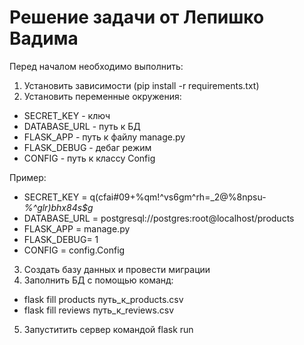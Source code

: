 # Решение задачи от Лепишко Вадима

Перед началом необходимо выполнить:
1. Установить зависимости (pip install -r requirements.txt)
2. Установить переменные окружения:
- SECRET_KEY - ключ
- DATABASE_URL - путь к БД
- FLASK_APP - путь к файлу manage.py
- FLASK_DEBUG - дебаг режим
- CONFIG - путь к классу Config

Пример:
- SECRET_KEY = q(cfai#09+%qm!^vs6gm^rh=_2@%8npsu-*%^glr)bhx84s$g*
- DATABASE_URL = postgresql://postgres:root@localhost/products
- FLASK_APP = manage.py
- FLASK_DEBUG= 1
- CONFIG = config.Config

3. Создать базу данных и провести миграции
4. Заполнить БД с помощью команд:
- flask fill products путь_к_products.csv
- flask fill reviews путь_к_reviews.csv
5. Запуститить сервер командой flask run
